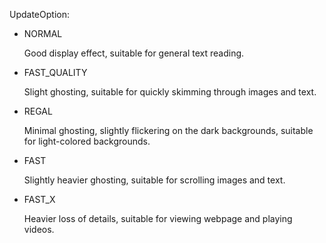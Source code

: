 UpdateOption:

* NORMAL

    Good display effect, suitable for general text reading.
  
* FAST_QUALITY

    Slight ghosting, suitable for quickly skimming through images and text.

* REGAL

    Minimal ghosting, slightly flickering on the dark backgrounds, suitable for light-colored backgrounds.

* FAST
  
    Slightly heavier ghosting, suitable for scrolling images and text.

* FAST_X
  
    Heavier loss of details, suitable for viewing webpage and playing videos.